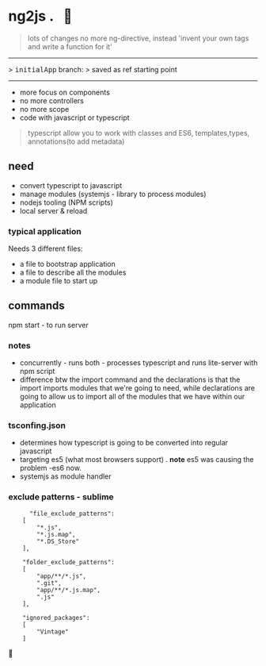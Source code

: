 # ng2js . &nbsp; :rocket:
> lots of changes
> no more ng-directive, instead 'invent your own tags and write a function for it'


<hr>
>  <kbd>initialApp</kbd> branch:
> saved as ref starting point
<hr>


- more focus on components
- no more controllers
- no more scope
- code with javascript or typescript

> typescript allow you to work with classes and ES6, templates,types, annotations(to add metadata)

## need
- convert typescript to javascript
- manage modules (systemjs - library to process modules)
- nodejs tooling (NPM scripts)
- local server & reload

### typical application
Needs 3 different files:
   + a file to bootstrap application
   + a file to describe all the modules
   + a module file to start up


## commands
npm start - to run server


### notes
- concurrently - runs both - processes typescript and runs lite-server with npm script
- difference btw the import command and the declarations is that the import imports modules
  that we're going to need, while declarations are going to allow us to import all of the
  modules that we have within our application

### tsconfing.json
- determines how typescript is going to be converted into regular javascript
- targeting es5 (what most browsers support) . **note** es5 was causing the problem -es6 now.
- systemjs as module handler

### exclude patterns - sublime

```
      "file_exclude_patterns":
	[
		"*.js",
		"*.js.map",
		"*.DS_Store"
	],

	"folder_exclude_patterns":
	[
		"app/**/*.js",
		".git",
		"app/**/*.js.map",
		".js"
	],
	
	"ignored_packages":
	[
		"Vintage"
	]

```

:100:
